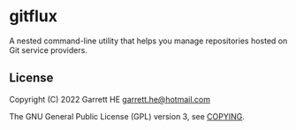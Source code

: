 # gitflux

A nested command-line utility that helps you manage repositories hosted on Git
service providers.

## License

Copyright (C) 2022 Garrett HE <garrett.he@hotmail.com>

The GNU General Public License (GPL) version 3, see [COPYING](./COPYING).
